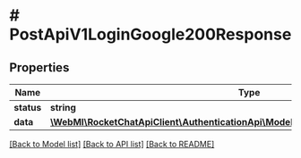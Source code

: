 # # PostApiV1LoginGoogle200Response

## Properties

Name | Type | Description | Notes
------------ | ------------- | ------------- | -------------
**status** | **string** |  | [optional]
**data** | [**\WebMI\RocketChatApiClient\AuthenticationApi\Model\PostApiV1Login200ResponseData**](PostApiV1Login200ResponseData.md) |  | [optional]

[[Back to Model list]](../../README.md#models) [[Back to API list]](../../README.md#endpoints) [[Back to README]](../../README.md)
